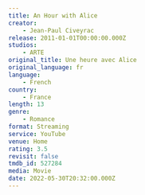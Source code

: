 ```yaml
---
title: An Hour with Alice
creator:
    - Jean-Paul Civeyrac
release: 2011-01-01T00:00:00.000Z
studios:
    - ARTE
original_title: Une heure avec Alice
original_language: fr
language:
    - French
country:
    - France
length: 13
genre:
    - Romance
format: Streaming
service: YouTube
venue: Home
rating: 3.5
revisit: false
tmdb_id: 527284
media: Movie
date: 2022-05-30T20:32:00.000Z
---
```

